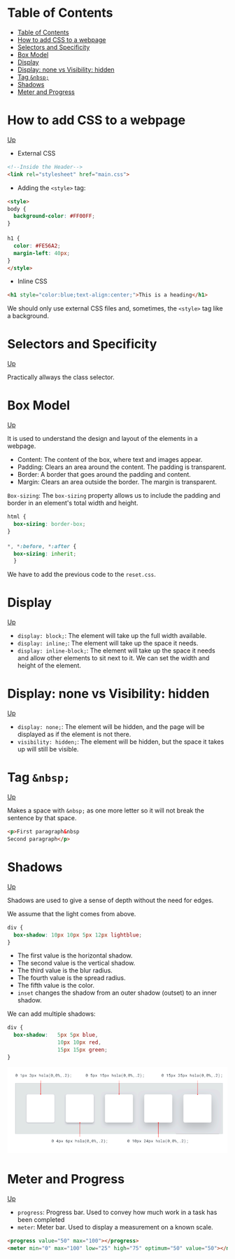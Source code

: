 # Table of Contents

- [Table of Contents](#table-of-contents)
- [How to add CSS to a webpage](#how-to-add-css-to-a-webpage)
- [Selectors and Specificity](#selectors-and-specificity)
- [Box Model](#box-model)
- [Display](#display)
- [Display: none vs Visibility: hidden](#display-none-vs-visibility-hidden)
- [Tag `&nbsp;`](#tag-nbsp)
- [Shadows](#shadows)
- [Meter and Progress](#meter-and-progress)

# How to add CSS to a webpage
[Up](#table-of-contents)

- External CSS
```html
<!--Inside the Header-->
<link rel="stylesheet" href="main.css">
```
- Adding the `<style>` tag:
```html
<style>
body {
  background-color: #FF00FF;
}
 
h1 {
  color: #FE56A2;
  margin-left: 40px;
}
</style>
```
- Inline CSS
```html
<h1 style="color:blue;text-align:center;">This is a heading</h1>
```

We should only use external CSS files and, sometimes, the `<style>` tag like a background.

# Selectors and Specificity
[Up](#table-of-contents)

Practically allways the class selector.

# Box Model
[Up](#table-of-contents)

It is used to understand the design and layout of the elements in a webpage.

- Content: The content of the box, where text and images appear.
- Padding: Clears an area around the content. The padding is transparent.
- Border: A border that goes around the padding and content.
- Margin: Clears an area outside the border. The margin is transparent.

`Box-sizing`: The `box-sizing` property allows us to include the padding and border in an element's total width and height.

```css 
html {
  box-sizing: border-box;
}
 
*, *:before, *:after {
  box-sizing: inherit;
  }
```

We have to add the previous code to the `reset.css`.

# Display
[Up](#table-of-contents)

- `display: block;`: The element will take up the full width available.
- `display: inline;`: The element will take up the space it needs.
- `display: inline-block;`: The element will take up the space it needs and allow other elements to sit next to it. We can set the width and height of the element.

# Display: none vs Visibility: hidden
[Up](#table-of-contents)

- `display: none;`: The element will be hidden, and the page will be displayed as if the element is not there.
- `visibility: hidden;`: The element will be hidden, but the space it takes up will still be visible.

# Tag `&nbsp;`
[Up](#table-of-contents)

Makes a space with `&nbsp;` as one more letter so it will not break the sentence by that space.

```html
<p>First paragraph&nbsp
Second paragraph</p>
```

# Shadows
[Up](#table-of-contents)

Shadows are used to give a sense of depth without the need for edges. 

We assume that the light comes from above.

```css
div {
  box-shadow: 10px 10px 5px 12px lightblue;
}
```
- The first value is the horizontal shadow.
- The second value is the vertical shadow.
- The third value is the blur radius.
- The fourth value is the spread radius.
- The fifth value is the color.
- `inset` changes the shadow from an outer shadow (outset) to an inner shadow.

We can add multiple shadows:
```css
div {
  box-shadow:   5px 5px blue, 
                10px 10px red, 
                15px 15px green;
}
```

![Shadows](./Assets/03_shadows.png)

# Meter and Progress
[Up](#table-of-contents)

- `progress`: Progress bar. Used to convey how much work in a task has been completed
- `meter`: Meter bar. Used to display a measurement on a known scale.

```html
<progress value="50" max="100"></progress>
<meter min="0" max="100" low="25" high="75" optimum="50" value="50"></meter>
```